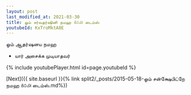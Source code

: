 ```yaml
---
layout: post
last_modified_at: 2021-03-30
title: ஓம் சர்வதர்ஷினி நமஹ ௧௦௮ டைம்ஸ்
youtubeId: KxTroMktA8E
---
```

 
 
 ஓம் ஆதர்ஷனய நமஹ  
 
 -  யார் அசைக்க முடியாதவர் 
 
  
 
  
 
 
 
 
 
 


{% include youtubePlayer.html id=page.youtubeId %}
 
[Next]({{ site.baseurl }}{% link  split2/_posts/2015-05-18-ஓம் சன்க்ஷேபிட்றே நமஹ ௧௦௮ டைம்ஸ்.md%})
 
